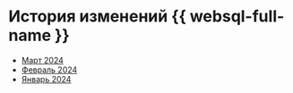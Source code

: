 # История изменений {{ websql-full-name }}

- [Март 2024](2403.md)
- [Февраль 2024](2402.md)
- [Январь 2024](2401.md)
